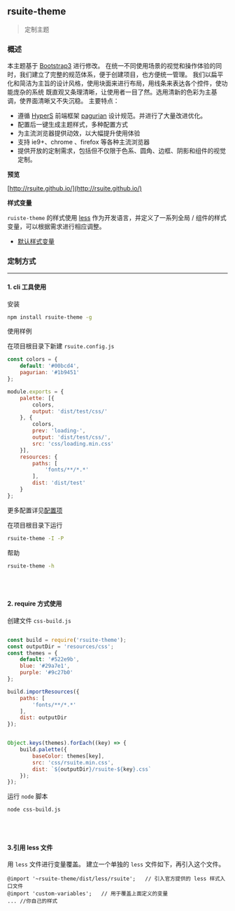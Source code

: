 ## rsuite-theme

> 定制主题

### 概述
本主题基于 [Bootstrap3](https://github.com/twbs/bootstrap) 进行修改。
在统一不同使用场景的视觉和操作体验的同时，我们建立了完整的规范体系，便于创建项目，也方便统一管理。
我们以扁平化和简洁为主旨的设计风格，使用块面来进行布局，用线条来表达各个控件，使功能庞杂的系统 既直观又条理清晰，让使用者一目了然。选用清新的色彩为主基调，使界面清晰又不失沉稳。 主要特点：

- 遵循 [HyperS](http://www.hypers.com) 前端框架 [pagurian](http://pagurian.com/design/) 设计规范。并进行了大量改进优化。
- 配置后一键生成主题样式，多种配置方式
- 为主流浏览器提供动效，以大幅提升使用体验
- 支持 ie9+、chrome 、firefox 等各种主流浏览器
- 提供开放的定制需求，包括但不仅限于色系、圆角、边框、阴影和组件的视觉定制。

**预览**

[http://rsuite.github.io/](http://rsuite.github.io/)

**样式变量**

`ruiste-theme` 的样式使用 [less](http://less.bootcss.com/) 作为开发语言，并定义了一系列全局 / 组件的样式变量，可以根据需求进行相应调整。
- [默认样式变量](https://github.com/rsuite/rsuite-theme/blob/master/src/less/variables.less)


### 定制方式
----------
#### 1. cli 工具使用

安装

```bash
npm install rsuite-theme -g
```

使用样例

在项目根目录下新建 `rsuite.config.js`

```javascript
const colors = {
    default: '#00bcd4',
    pagurian: '#1b9451'
};

module.exports = {
    palette: [{
        colors,
        output: 'dist/test/css/'
    }, {
        colors,
        prev: 'loading-',
        output: 'dist/test/css/',
        src: 'css/loading.min.css'
    }],
    resources: {
        paths: [
            'fonts/**/*.*'
        ],
        dist: 'dist/test'
    }
};
```

更多配置详见[配置项](https://github.com/rsuite/rsuite-theme/tree/dev#%E9%85%8D%E7%BD%AE%E9%A1%B9)

在项目根目录下运行

```bash
rsuite-theme -I -P
```

帮助

```bash
rsuite-theme -h
```
<br><br>

#### 2. require 方式使用
创建文件 `css-build.js`
```javascript

const build = require('rsuite-theme');
const outputDir = 'resources/css';
const themes = {
    default: '#522e9b',
    blue: '#29a7e1',
    purple: '#9c27b0'
};

build.importResources({
    paths: [
        'fonts/**/*.*'
    ],
    dist: outputDir
});


Object.keys(themes).forEach((key) => {
    build.palette({
        baseColor: themes[key],
        src: 'css/rsuite.min.css',
        dist: `${outputDir}/rsuite-${key}.css`
    });
});
```

运行 `node` 脚本

```bash
node css-build.js
```

<br><br>
#### 3.引用 less 文件
用 `less` 文件进行变量覆盖。
建立一个单独的 `less` 文件如下，再引入这个文件。

```less
@import '~rsuite-theme/dist/less/rsuite';   // 引入官方提供的 less 样式入口文件
@import 'custom-variables';   // 用于覆盖上面定义的变量
... //你自己的样式
```

